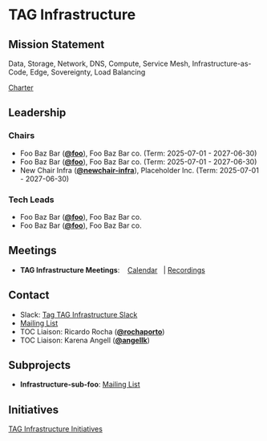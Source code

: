 # TAG Infrastructure

## Mission Statement
Data, Storage, Network, DNS, Compute, Service Mesh, Infrastructure-as-Code, Edge, Sovereignty, Load Balancing


[Charter](./charter.md)

## Leadership
### Chairs
- Foo Baz Bar (**[@foo](https://github.com/foo)**), Foo Baz Bar co. (Term: 2025-07-01 - 2027-06-30)
- Foo Baz Bar (**[@foo](https://github.com/foo)**), Foo Baz Bar co. (Term: 2025-07-01 - 2027-06-30)
- New Chair Infra (**[@newchair-infra](https://github.com/newchair-infra)**), Placeholder Inc. (Term: 2025-07-01 - 2027-06-30)
### Tech Leads
- Foo Baz Bar (**[@foo](https://github.com/foo)**), Foo Baz Bar co.
- Foo Baz Bar (**[@foo](https://github.com/foo)**), Foo Baz Bar co.

## Meetings
- **TAG Infrastructure Meetings**: 
  [Calendar](https://zoom-lfx.platform.linuxfoundation.org/meetings/tag-infrastructure?view=list)
  | [Recordings](https://www.youtube.com/@CNCFTAGInfrastructure)

## Contact
- Slack: [Tag TAG Infrastructure Slack](https://cloud-native.slack.com/archives/https://cloud-native.slack.com/archives/C08KBH3RA1K)
- [Mailing List](https://lists.cncf.io/g/cncf-tag-infrastructure)
- TOC Liaison: Ricardo Rocha (**[@rochaporto](https://github.com/rochaporto)**)
- TOC Liaison: Karena Angell (**[@angellk](https://github.com/angellk)**)

## Subprojects
- **Infrastructure-sub-foo**: [Mailing List](https://lists.cncf.io/g/cncf-tag-infrastructure)
## Initiatives
[TAG Infrastructure Initiatives](https://github.com/cncf/toc/labels/tag%2Finfrastructure-initiative)